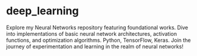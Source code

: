 # deep_learning
Explore my Neural Networks repository featuring foundational works. Dive into implementations of basic neural network architectures, activation functions, and optimization algorithms. Python, TensorFlow, Keras. Join the journey of experimentation and learning in the realm of neural networks!
